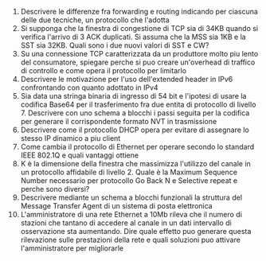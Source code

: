 1. Descrivere le differenze fra forwarding e routing indicando per ciascuna delle due tecniche, un protocollo che l'adotta
2. Si supponga che la finestra di congestione di TCP sia di 34KB quando si verifica l'arrivo di 3 ACK duplicati. Si assuma che la MSS sia 1KB e la SST sia 32KB. Quali sono i due nuovi valori di SST e CW?
3. Su una connessione TCP caratterizzata da un produttore molto piu lento del consumatore, spiegare perche si puo creare un'overhead di traffico di controllo e come opera il protocollo per limitarlo
4. Descrivere le motivazione per l'uso dell'extended header in IPv6 confrontando con quanto adottato in IPv4
5. Sia data una stringa binaria di ingresso di 54 bit e l'ipotesi di usare la codifica Base64 per il trasferimento fra due entita di protocollo di livello 7. Descrivere con uno schema a blocchi i passi seguita per la codifica per generare il corrispondente formato NVT in trasmissione 
6. Descrivere come il protocollo DHCP opera per evitare di assegnare lo stesso IP dinamico a piu client
7. Come cambia il protocollo di Ethernet per operare secondo lo standard IEEE 802.1Q e quali vantaggi ottiene
8. K è la dimensione della finestra che massimizza l'utilizzo del canale in un protocollo affidabile di livello 2. Quale è la Maximum Sequence Number necessario per protocollo Go Back N e Selective repeat e perche sono diversi?
9. Descrivere mediante un schema a blocchi funzionali la struttura del Message Transfer Agent di un sistema di posta elettronica
10. L'amministratore di una rete Ethernet a 10Mb rileva che il numero di stazioni che tantano di accedere al canale in un dati intervallo di osservazione sta aumentando. Dire quale effetto puo generare questa rilevazione sulle prestazioni della rete e quali soluzioni puo attivare l'amministratore per migliorarle
